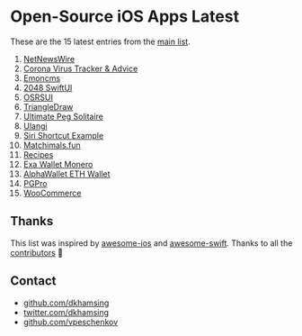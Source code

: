 # Open-Source iOS Apps Latest

These are the 15 latest entries from the [main list](https://github.com/dkhamsing/open-source-ios-apps).


1. [NetNewsWire](https://github.com/Ranchero-Software/NetNewsWire)
2. [Corona Virus Tracker & Advice](https://github.com/alfianlosari/CoronaVirusTrackerSwiftUI)
3. [Emoncms](https://github.com/emoncms/emoncms-ios)
4. [2048 SwiftUI](https://github.com/unixzii/SwiftUI-2048)
5. [OSRSUI](https://github.com/Dimillian/OSRSUI)
6. [TriangleDraw](https://github.com/triangledraw/TriangleDraw-iOS)
7. [Ultimate Peg Solitaire](https://github.com/mkhrapov/ultimate-peg-solitaire)
8. [Ulangi](https://github.com/ulangi/ulangi)
9. [Siri Shortcut Example](https://github.com/CoyoteLab/Studies-Siri-Shortcut-iOS-13)
10. [Matchimals.fun](https://github.com/igravitystudios/matchimals.fun)
11. [Recipes](https://github.com/mecid/swiftui-recipes-app)
12. [Exa Wallet Monero](https://github.com/exantech/exa-wallet-ios)
13. [AlphaWallet ETH Wallet](https://github.com/AlphaWallet/alpha-wallet-ios)
14. [PGPro](https://github.com/lucanaef/PGPro)
15. [WooCommerce](https://github.com/woocommerce/woocommerce-ios)

## Thanks

This list was inspired by [awesome-ios](https://github.com/vsouza/awesome-ios) and [awesome-swift](https://github.com/matteocrippa/awesome-swift). Thanks to all the [contributors](https://github.com/dkhamsing/open-source-ios-apps/graphs/contributors) 🎉 

## Contact

- [github.com/dkhamsing](https://github.com/dkhamsing)
- [twitter.com/dkhamsing](https://twitter.com/dkhamsing)
- [github.com/vpeschenkov](https://github.com/vpeschenkov)
